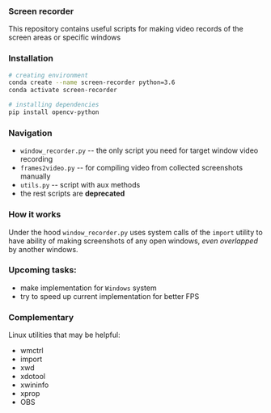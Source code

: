 ### Screen recorder
This repository contains useful scripts for making video records of the screen areas or specific windows

### Installation
```bash
# creating environment
conda create --name screen-recorder python=3.6
conda activate screen-recorder

# installing dependencies
pip install opencv-python
```

### Navigation
- `window_recorder.py` -- the only script you need for target window video recording
- `frames2video.py` -- for compiling video from collected screenshots manually
- `utils.py` -- script with aux methods
- the rest scripts are **deprecated**


### How it works
Under the hood `window_recorder.py` uses system calls of the `import` utility to have ability of making screenshots of any open windows, _even overlapped_ by another windows.


### Upcoming tasks:
- make implementation for `Windows` system
- try to speed up current implementation for better FPS


### Complementary
Linux utilities that may be helpful:
- wmctrl
- import
- xwd
- xdotool
- xwininfo
- xprop
- OBS